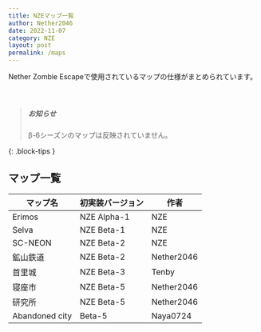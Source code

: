 ```yaml
---
title: NZEマップ一覧
author: Nether2046
date: 2022-11-07
category: NZE
layout: post
permalink: /maps
---
```


Nether Zombie Escapeで使用されているマップの仕様がまとめられています。<br><br><br>

> ##### お知らせ
>
> β-6シーズンのマップは反映されていません。
> 
{: .block-tips }


## マップ一覧

|  マップ名  |  初実装バージョン |  作者  |
| ---- | ---- | ---- |
|  Erimos  |NZE Alpha-1| NZE |
|  Selva  |NZE Beta-1| NZE |
|  SC-NEON  |NZE Beta-2| NZE |
|  鉱山鉄道  |NZE Beta-2| Nether2046 |
|  首里城  |NZE Beta-3| Tenby |
|  寝座市  |NZE Beta-5| Nether2046 |
|  研究所  |NZE Beta-5| Nether2046 |
|  Abandoned city  |Beta-5| Naya0724 |
